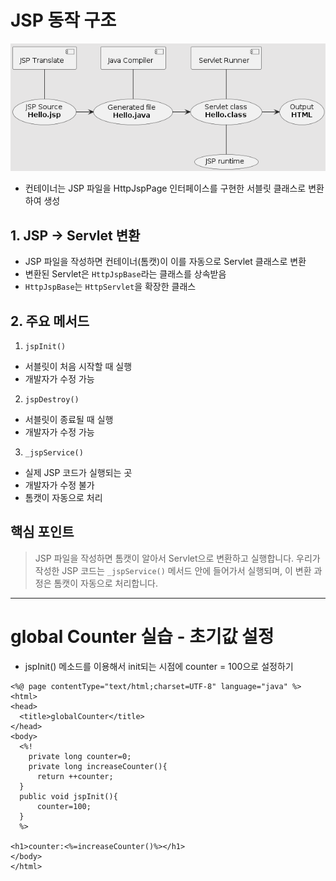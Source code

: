 # JSP 동작 구조 

![img.png](img.png)
- 컨테이너는 JSP 파일을 HttpJspPage 인터페이스를 구현한 서블릿 클래스로 변환하여 생성

## 1. JSP → Servlet 변환
- JSP 파일을 작성하면 컨테이너(톰캣)이 이를 자동으로 Servlet 클래스로 변환
- 변환된 Servlet은 `HttpJspBase`라는 클래스를 상속받음
- `HttpJspBase`는 `HttpServlet`을 확장한 클래스

## 2. 주요 메서드
1. `jspInit()`
- 서블릿이 처음 시작할 때 실행
- 개발자가 수정 가능

2. `jspDestroy()`
- 서블릿이 종료될 때 실행
- 개발자가 수정 가능

3. `_jspService()`
- 실제 JSP 코드가 실행되는 곳
- 개발자가 수정 불가
- 톰캣이 자동으로 처리

## 핵심 포인트
> JSP 파일을 작성하면 톰캣이 알아서 Servlet으로 변환하고 실행합니다. 우리가 작성한 JSP 코드는 `_jspService()` 메서드 안에 들어가서 실행되며, 이 변환 과정은 톰캣이 자동으로 처리합니다.

---
# global Counter 실습 - 초기값 설정
- jspInit() 메소드를 이용해서 init되는 시점에 counter = 100으로 설정하기

```
<%@ page contentType="text/html;charset=UTF-8" language="java" %>
<html>
<head>
  <title>globalCounter</title>
</head>
<body>
  <%!
    private long counter=0;
    private long increaseCounter(){
      return ++counter;
  }
  public void jspInit(){
      counter=100;
  }
  %>

<h1>counter:<%=increaseCounter()%></h1>
</body>
</html>
```

